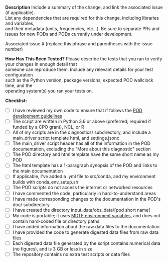 **Description**
Include a summary of the change, and link the associated issue (if applicable).  
List any dependencies that are required for this change, including libraries and variables,  
and their metadata (units, frequencies, etc...). Be sure to separate PRs and issues for new PODs and PODs currently under development.

Associated issue # (replace this phrase and parentheses with the issue number)  

**How Has This Been Tested?**
Please describe the tests that you ran to verify your changes in enough detail that  
someone can reproduce them. Include any relevant details for your test configuration  
such as the Python version, package versions, expected POD wallclock time, and the   
operating system(s) you ran your tests on.

**Checklist:**
- [ ] I have reviewed my own code to ensure that if follows the [POD development guidelines](https://mdtf-diagnostics.readthedocs.io/en/latest/sphinx/dev_guidelines.html)
- [ ] The script are written in Python 3.6 or above (preferred; required if funded by a CPO grant), NCL, or R
- [ ] All of my scripts are in the diagnostics/ subdirectory, and include a main_driver script template html, and settings.jsonc
- [ ] The main_driver script header has all of the information in the POD documentation, excluding the "More about this diagnostic" section
- [ ] The POD directory and html template have the same short name as my POD
- [ ] The html template has a 1-paragraph synopsis of the POD and links to the main documentation
- [ ] If applicable, I've added a .yml file to src/conda, and my environment builds with conda_env_setup.sh 
- [ ] The POD scripts do not access the internet or networked resources
- [ ] I have commented the code, particularly in hard-to-understand areas
- [ ] I have made corresponding changes to the documentation in the POD's doc/ subdirectory
- [ ] I have created the directory input_data/obs_data/[pod short name]
- [ ] My code is portable; it uses [MDTF environment variables](https://mdtf-diagnostics.readthedocs.io/en/latest/sphinx/ref_envvars.html), and does not contain hard-coded file or directory paths
- [ ] I have added information about the raw data files to the documentation
- [ ] I have provided the code to generate digested data files from raw data files
- [ ] Each digested data file generated by the script contains numerical data (no figures), and is 3 GB or less in size
- [ ] The repository contains no extra test scripts or data files
